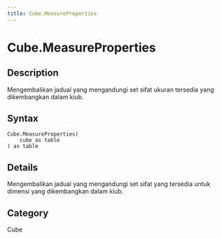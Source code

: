 ```yaml
---
title: Cube.MeasureProperties
---
```


# Cube.MeasureProperties


## Description

Mengembalikan jadual yang mengandungi set sifat ukuran tersedia yang dikembangkan dalam kiub.


## Syntax

```powerquery
Cube.MeasureProperties(
    cube as table
) as table
```


## Details

Mengembalikan jadual yang mengandungi set sifat yang tersedia untuk dimensi yang dikembangkan dalam kiub.



## Category
Cube

